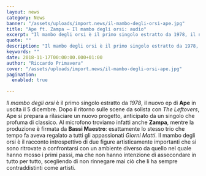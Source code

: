 ```yaml
---
layout: news
category: News
banner: "/assets/uploads/import.news/il-mambo-degli-orsi-ape.jpg"
title: "Ape ft. Zampa – Il mambo degli orsi: audio"
excerpt: "Il mambo degli orsi è il primo singolo estratto da 1978, il nuovo ep di Ape in uscita il 5 dicembre. Dopo il ritorno sulle scene da solista con The Leftovers, Ape si prepara a rilasciare un nuovo progetto, anticipato da un singolo che profuma di classico. Al microfono troviamo infatti anche Zampa, mentre la [&hellip"
quote: ""
description: "Il mambo degli orsi è il primo singolo estratto da 1978, il nuovo ep di Ape in uscita il 5 dicembre. Dopo il ritorno sulle scene da solista con The Leftovers, Ape si prepara a rilasciare un nuovo progetto, anticipato da un singolo che profuma di classico. Al microfono troviamo infatti anche Zampa, mentre la [&hellip"
keywords: ""
date: 2018-11-17T00:00:00.000+01:00
author: "Riccardo Primavera"
cover: "/assets/uploads/import.news/il-mambo-degli-orsi-ape.jpg"
pagination:
  enabled: true

---
```


_Il mambo degli orsi_ è il primo singolo estratto da _1978_, il nuovo ep di **Ape** in uscita il 5 dicembre. Dopo il ritorno sulle scene da solista con _The Leftovers_, Ape si prepara a rilasciare un nuovo progetto, anticipato da un singolo che profuma di classico. Al microfono troviamo infatti anche **Zampa**, mentre la produzione è firmata da **Bassi Maestro**: esattamente lo stesso trio che tempo fa aveva regalato a tutti gli appassionati _Giorni Matti_. Il mambo degli orsi è il racconto introspettivo di due figure artisticamente importanti che si sono ritrovate a confrontarsi con un ambiente diverso da quello nel quale hanno mosso i primi passi, ma che non hanno intenzione di assecondare in tutto per tutto, scegliendo di non rinnegare mai ciò che li ha sempre contraddistinti come artisti.